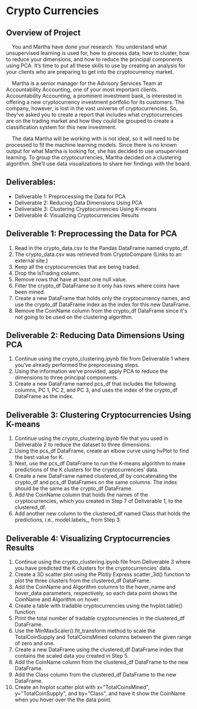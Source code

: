 # Crypto Currencies
## Overview of Project
&nbsp;&nbsp;&nbsp; You and Martha have done your research. You understand what unsupervised learning is used for, how to process data, how to cluster, how to reduce your dimensions, and how to reduce the principal components using PCA. It’s time to put all these skills to use by creating an analysis for your clients who are preparing to get into the cryptocurrency market.

&nbsp;&nbsp;&nbsp; Martha is a senior manager for the Advisory Services Team at Accountability Accounting, one of your most important clients. Accountability Accounting, a prominent investment bank, is interested in offering a new cryptocurrency investment portfolio for its customers. The company, however, is lost in the vast universe of cryptocurrencies. So, they’ve asked you to create a report that includes what cryptocurrencies are on the trading market and how they could be grouped to create a classification system for this new investment.

&nbsp;&nbsp;&nbsp; The data Martha will be working with is not ideal, so it will need to be processed to fit the machine learning models. Since there is no known output for what Martha is looking for, she has decided to use unsupervised learning. To group the cryptocurrencies, Martha decided on a clustering algorithm. She’ll use data visualizations to share her findings with the board.

## Deliverables:
  - Deliverable 1: Preprocessing the Data for PCA
  - Deliverable 2: Reducing Data Dimensions Using PCA
  - Deliverable 3: Clustering Cryptocurrencies Using K-means
  - Deliverable 4: Visualizing Cryptocurrencies Results
  
 ## Deliverable 1: Preprocessing the Data for PCA
  1. Read in the crypto_data.csv to the Pandas DataFrame named crypto_df.
  2. The crypto_data.csv was retrieved from CryptoCompare (Links to an external site.)
  3. Keep all the cryptocurrencies that are being traded.
  4. Drop the IsTrading column.
  5. Remove rows that have at least one null value.
  6. Filter the crypto_df DataFrame so it only has rows where coins have been mined.
  7. Create a new DataFrame that holds only the cryptocurrency names, and use the crypto_df DataFrame index as the index for this new DataFrame.
  8. Remove the CoinName column from the crypto_df DataFrame since it's not going to be used on the clustering algorithm.
  
  ## Deliverable 2: Reducing Data Dimensions Using PCA
  1. Continue using the crypto_clustering.ipynb file from Deliverable 1 where you’ve already performed the preprocessing steps.
  2. Using the information we’ve provided, apply PCA to reduce the dimensions to three principal components.
  3. Create a new DataFrame named pcs_df that includes the following columns, PC 1, PC 2, and PC 3, and uses the index of the crypto_df DataFrame as the index.
  
  ## Deliverable 3: Clustering Cryptocurrencies Using K-means
  1. Continue using the crypto_clustering.ipynb file that you used in Deliverable 2 to reduce the dataset to three dimensions.
  2. Using the pcs_df DataFrame, create an elbow curve using hvPlot to find the best value for K.
  3. Next, use the pcs_df DataFrame to run the K-means algorithm to make predictions of the K clusters for the cryptocurrencies’ data.
  4. Create a new DataFrame named clustered_df by concatenating the crypto_df and pcs_df DataFrames on the same columns. The index should be the same as the crypto_df DataFrame.
  5. Add the CoinName column that holds the names of the cryptocurrencies, which you created in Step 7 of Deliverable 1, to the clustered_df.
  6. Add another new column to the clustered_df named Class that holds the predictions, i.e., model.labels_, from Step 3.
  
  ## Deliverable 4: Visualizing Cryptocurrencies Results
  1. Continue using the crypto_clustering.ipynb file from Deliverable 3 where you have predicted the K clusters for the cryptocurrencies’ data.
  2. Create a 3D scatter plot using the Plotly Express scatter_3d() function to plot the three clusters from the clustered_df DataFrame.
  3. Add the CoinName and Algorithm columns to the hover_name and hover_data parameters, respectively, so each data point shows the CoinName and Algorithm on hover.
  4. Create a table with tradable cryptocurrencies using the hvplot.table() function.
  5. Print the total number of tradable cryptocurrencies in the clustered_df DataFrame.
  6. Use the MinMaxScaler().fit_transform method to scale the TotalCoinSupply and TotalCoinsMined columns between the given range of zero and one.
  7. Create a new DataFrame using the clustered_df DataFrame index that contains the scaled data you created in Step 5.
  8. Add the CoinName column from the clustered_df DataFrame to the new DataFrame.
  9. Add the Class column from the clustered_df DataFrame to the new DataFrame.
  10. Create an hvplot scatter plot with x="TotalCoinsMined", y="TotalCoinSupply", and by="Class", and have it show the CoinName when you hover over the the data point.
